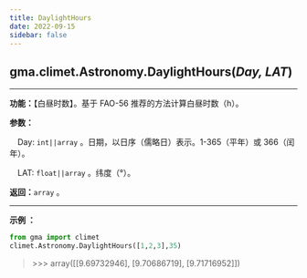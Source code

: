 ```yaml
---
title: DaylightHours
date: 2022-09-15
sidebar: false
---
```


## gma.climet.Astronomy.**DaylightHours**(*Day, LAT*) <Badge text="1.0.13 +"/>

---

**功能：**【白昼时数】。基于 FAO-56 推荐的方法计算白昼时数（h）。

**参数：**

&emsp;Day: `int||array` 。日期，以日序（儒略日）表示。1-365（平年）或 366（闰年）。

&emsp;LAT: `float||array` 。纬度（°）。

**返回：**`array` 。

---

**示例 ：**

```python
from gma import climet
climet.Astronomy.DaylightHours([1,2,3],35)
```
> \>>> array([[9.69732946], [9.70686719], [9.71716952]])